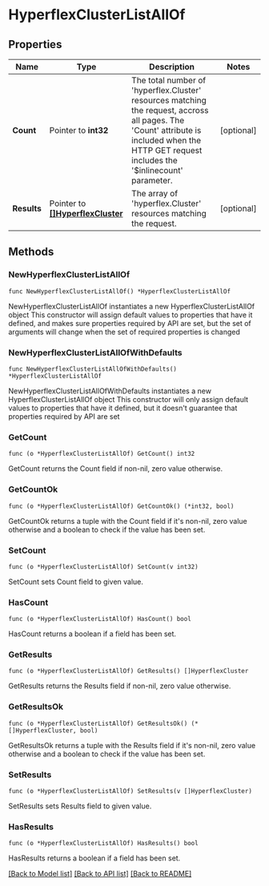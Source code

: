 # HyperflexClusterListAllOf

## Properties

Name | Type | Description | Notes
------------ | ------------- | ------------- | -------------
**Count** | Pointer to **int32** | The total number of &#39;hyperflex.Cluster&#39; resources matching the request, accross all pages. The &#39;Count&#39; attribute is included when the HTTP GET request includes the &#39;$inlinecount&#39; parameter. | [optional] 
**Results** | Pointer to [**[]HyperflexCluster**](hyperflex.Cluster.md) | The array of &#39;hyperflex.Cluster&#39; resources matching the request. | [optional] 

## Methods

### NewHyperflexClusterListAllOf

`func NewHyperflexClusterListAllOf() *HyperflexClusterListAllOf`

NewHyperflexClusterListAllOf instantiates a new HyperflexClusterListAllOf object
This constructor will assign default values to properties that have it defined,
and makes sure properties required by API are set, but the set of arguments
will change when the set of required properties is changed

### NewHyperflexClusterListAllOfWithDefaults

`func NewHyperflexClusterListAllOfWithDefaults() *HyperflexClusterListAllOf`

NewHyperflexClusterListAllOfWithDefaults instantiates a new HyperflexClusterListAllOf object
This constructor will only assign default values to properties that have it defined,
but it doesn't guarantee that properties required by API are set

### GetCount

`func (o *HyperflexClusterListAllOf) GetCount() int32`

GetCount returns the Count field if non-nil, zero value otherwise.

### GetCountOk

`func (o *HyperflexClusterListAllOf) GetCountOk() (*int32, bool)`

GetCountOk returns a tuple with the Count field if it's non-nil, zero value otherwise
and a boolean to check if the value has been set.

### SetCount

`func (o *HyperflexClusterListAllOf) SetCount(v int32)`

SetCount sets Count field to given value.

### HasCount

`func (o *HyperflexClusterListAllOf) HasCount() bool`

HasCount returns a boolean if a field has been set.

### GetResults

`func (o *HyperflexClusterListAllOf) GetResults() []HyperflexCluster`

GetResults returns the Results field if non-nil, zero value otherwise.

### GetResultsOk

`func (o *HyperflexClusterListAllOf) GetResultsOk() (*[]HyperflexCluster, bool)`

GetResultsOk returns a tuple with the Results field if it's non-nil, zero value otherwise
and a boolean to check if the value has been set.

### SetResults

`func (o *HyperflexClusterListAllOf) SetResults(v []HyperflexCluster)`

SetResults sets Results field to given value.

### HasResults

`func (o *HyperflexClusterListAllOf) HasResults() bool`

HasResults returns a boolean if a field has been set.


[[Back to Model list]](../README.md#documentation-for-models) [[Back to API list]](../README.md#documentation-for-api-endpoints) [[Back to README]](../README.md)


